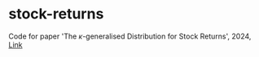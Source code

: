 # stock-returns

Code for paper 'The $\kappa$-generalised Distribution for Stock Returns', 2024, [Link](https://arxiv.org/abs/2405.09929)
